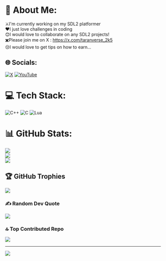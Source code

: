 # 💫 About Me:
⚔️I'm currently working on my SDL2 platformer<br>❤️I just love challenges in coding<br>😊I would love to collaborate on any SDL2 projects!<br>✖️Please join me on X : https://x.com/taranverse_2k5<br>😒I would love to get tips on how to earn...


## 🌐 Socials:
[![X](https://img.shields.io/badge/X-black.svg?logo=X&logoColor=white)](https://x.com/taranverse_2k5) [![YouTube](https://img.shields.io/badge/YouTube-%23FF0000.svg?logo=YouTube&logoColor=white)](https://youtube.com/@UCvFX_RTF45WtlwXzBUwJLrA) 

# 💻 Tech Stack:
![C++](https://img.shields.io/badge/c++-%2300599C.svg?style=for-the-badge&logo=c%2B%2B&logoColor=white) ![C](https://img.shields.io/badge/c-%2300599C.svg?style=for-the-badge&logo=c&logoColor=white) ![Lua](https://img.shields.io/badge/lua-%232C2D72.svg?style=for-the-badge&logo=lua&logoColor=white)
# 📊 GitHub Stats:
![](https://github-readme-stats.vercel.app/api?username=nullfyx&theme=dark&hide_border=false&include_all_commits=false&count_private=false)<br/>
![](https://nirzak-streak-stats.vercel.app/?user=nullfyx&theme=dark&hide_border=false)<br/>
![](https://github-readme-stats.vercel.app/api/top-langs/?username=nullfyx&theme=dark&hide_border=false&include_all_commits=false&count_private=false&layout=compact)

## 🏆 GitHub Trophies
![](https://github-profile-trophy.vercel.app/?username=nullfyx&theme=radical&no-frame=false&no-bg=true&margin-w=4)

### ✍️ Random Dev Quote
![](https://quotes-github-readme.vercel.app/api?type=horizontal&theme=radical)

### 🔝 Top Contributed Repo
![](https://github-contributor-stats.vercel.app/api?username=nullfyx&limit=5&theme=dark&combine_all_yearly_contributions=true)

---
[![](https://visitcount.itsvg.in/api?id=nullfyx&icon=0&color=0)](https://visitcount.itsvg.in)

<!-- Proudly created with GPRM ( https://gprm.itsvg.in ) -->
